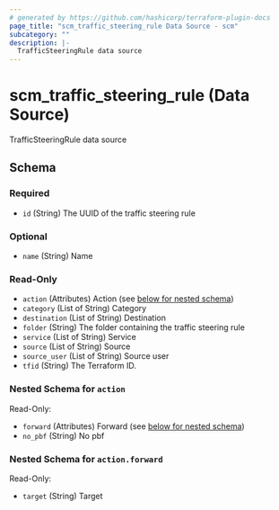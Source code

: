 ```yaml
---
# generated by https://github.com/hashicorp/terraform-plugin-docs
page_title: "scm_traffic_steering_rule Data Source - scm"
subcategory: ""
description: |-
  TrafficSteeringRule data source
---
```


# scm_traffic_steering_rule (Data Source)

TrafficSteeringRule data source



<!-- schema generated by tfplugindocs -->
## Schema

### Required

- `id` (String) The UUID of the traffic steering rule

### Optional

- `name` (String) Name

### Read-Only

- `action` (Attributes) Action (see [below for nested schema](#nestedatt--action))
- `category` (List of String) Category
- `destination` (List of String) Destination
- `folder` (String) The folder containing the traffic steering rule
- `service` (List of String) Service
- `source` (List of String) Source
- `source_user` (List of String) Source user
- `tfid` (String) The Terraform ID.

<a id="nestedatt--action"></a>
### Nested Schema for `action`

Read-Only:

- `forward` (Attributes) Forward (see [below for nested schema](#nestedatt--action--forward))
- `no_pbf` (String) No pbf

<a id="nestedatt--action--forward"></a>
### Nested Schema for `action.forward`

Read-Only:

- `target` (String) Target
